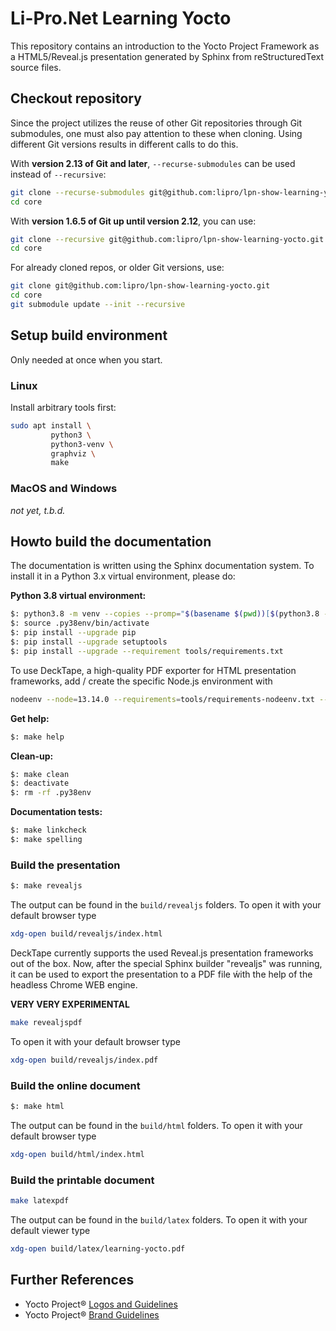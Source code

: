 # Li-Pro.Net Learning Yocto

This repository contains an introduction to the Yocto Project
Framework as a HTML5/Reveal.js presentation generated by Sphinx
from reStructuredText source files.

## Checkout repository

Since the project utilizes the reuse of other Git repositories through
Git submodules, one must also pay attention to these when cloning. Using
different Git versions results in different calls to do this.

With **version 2.13 of Git and later**, `--recurse-submodules` can be used
instead of `--recursive`:

```sh
git clone --recurse-submodules git@github.com:lipro/lpn-show-learning-yocto.git
cd core
```

With **version 1.6.5 of Git up until version 2.12**, you can use:

```sh
git clone --recursive git@github.com:lipro/lpn-show-learning-yocto.git
cd core
```

For already cloned repos, or older Git versions, use:

```sh
git clone git@github.com:lipro/lpn-show-learning-yocto.git
cd core
git submodule update --init --recursive
```

## Setup build environment

Only needed at once when you start.

### Linux

Install arbitrary tools first:

```sh
sudo apt install \
         python3 \
         python3-venv \
         graphviz \
         make
```

### MacOS and Windows

*not yet, t.b.d.*

## Howto build the documentation

The documentation is written using the Sphinx documentation system.
To install it in a Python 3.x virtual environment, please do:

**Python 3.8 virtual environment:**

```bash
$: python3.8 -m venv --copies --promp="$(basename $(pwd))[$(python3.8 --version)]" .py38env
$: source .py38env/bin/activate
$: pip install --upgrade pip
$: pip install --upgrade setuptools
$: pip install --upgrade --requirement tools/requirements.txt
```

To use DeckTape, a high-quality PDF exporter for HTML presentation frameworks,
add / create the specific Node.js environment with

```sh
nodeenv --node=13.14.0 --requirements=tools/requirements-nodeenv.txt --python-virtualenv
```

**Get help:**

```bash
$: make help
```

**Clean-up:**

```bash
$: make clean
$: deactivate
$: rm -rf .py38env
```

**Documentation tests:**

```bash
$: make linkcheck
$: make spelling
```

### Build the presentation

```bash
$: make revealjs
```

The output can be found in the `build/revealjs` folders. To open it with
your default browser type

```sh
xdg-open build/revealjs/index.html
```

DeckTape currently supports the used Reveal.js presentation frameworks
out of the box. Now, after the special Sphinx builder "revealjs" was
running, it can be used to export the presentation to a PDF file ẃith
the help of the headless Chrome WEB engine.

**VERY VERY EXPERIMENTAL**

```sh
make revealjspdf
```

To open it with your default browser type

```sh
xdg-open build/revealjs/index.pdf
```

### Build the online document

```bash
$: make html
```

The output can be found in the `build/html` folders. To open it with
your default browser type

```sh
xdg-open build/html/index.html
```

### Build the printable document

```sh
make latexpdf
```

The output can be found in the `build/latex` folders. To open it with
your default viewer type

```sh
xdg-open build/latex/learning-yocto.pdf
```

## Further References

* Yocto Project® [Logos and Guidelines](https://www.yoctoproject.org/logos-and-guidelines/)
* Yocto Project® [Brand Guidelines](https://www.yoctoproject.org/wp-content/uploads/2017/08/YoctoProject_StyleGuide.pdf)
